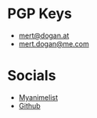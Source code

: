 # PGP Keys
- [mert@dogan.at](mert@dogan.at.gpg)
- [mert.dogan@me.com](mert.dogan@me.com.gpg)

# Socials
- [Myanimelist](https://myanimelist.net/animelist/mertdogan)
- [Github](https://github.com/mertdogan12)
